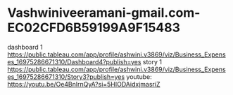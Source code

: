 # Vashwiniveeramani-gmail.com-EC02CFD6B59199A9F15483
dashboard 1
https://public.tableau.com/app/profile/ashwini.v3869/viz/Business_Expenses_16975286671310/Dashboard4?publish=yes
story 1
https://public.tableau.com/app/profile/ashwini.v3869/viz/Business_Expenses_16975286671310/Story3?publish=yes
youtube:
https://youtu.be/Oe4BnlrnQyA?si=5HIODAidxjmasriZ
